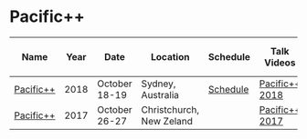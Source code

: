 # Pacific++

| Name | Year | Date | Location | Schedule | Talk Videos | Lightning Talk Videos  | Slides | Video Channel |
|---|---|---|---|---|---|---|---|---|
| [Pacific++](https://pacificplusplus.com/) | 2018 | October 18-19 | Sydney, Australia | [Schedule](https://pacificplusplus.com/#schedule) | [Pacific++ 2018](https://www.youtube.com/playlist?list=PLd4OrpVodmxUCBpzlkPYsiP9hOtLFpAjk) |  | [Slides](https://github.com/pacificplusplus/conference/tree/master/slides-2018) | [YouTube](https://www.youtube.com/channel/UCrRR5mU5aqvtZAuEGYfdTjw) |
| [Pacific++](https://pacificplusplus.com/) | 2017 | October 26-27 | Christchurch, New Zeland | | [Pacific++ 2017](https://www.youtube.com/playlist?list=PLd4OrpVodmxUf6WsIJhb2KvYaq9RBuIr3) |  | [Slides](https://github.com/pacificplusplus/conference/tree/master/slides-2017) | [YouTube](https://www.youtube.com/channel/UCrRR5mU5aqvtZAuEGYfdTjw) |
